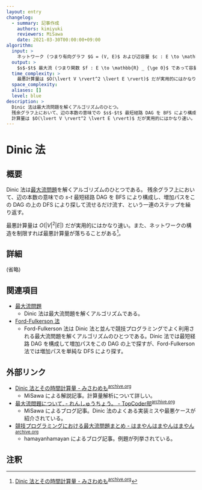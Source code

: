 ```yaml
---
layout: entry
changelog:
  - summary: 記事作成
    authors: kimiyuki
    reviewers: MiSawa
    date: 2021-03-30T00:00:00+09:00
algorithm:
  input: >
    ネットワーク (つまり有向グラフ $G = (V, E)$ および辺容量 $c : E \to \mathbb{R} _ {\ge 0}$ および相異なる頂点 $s, t \in V$)
  output: >
    $s$-$t$ 最大流 (つまり関数 $f : E \to \mathbb{R} _ {\ge 0}$ であって容量制約とフロー保存則を満たすもの)
  time_complexity: >
    最悪計算量は $O(\lvert V \rvert^2 \lvert E \rvert)$ だが実用的にはかなり速い。ネットワークの構造によっては計算量が落ちることがある。
  space_complexity:
  aliases: []
  level: blue
description: >
  Dinic 法は最大流問題を解くアルゴリズムのひとつ。
  残余グラフ上において、辺の本数の意味での $s$-$t$ 最短経路 DAG を BFS により構成し、増加パスをこの DAG の上の DFS により探して流せるだけ流す、という一連のステップを繰り返す。
  計算量は $O(\lvert V \rvert^2 \lvert E \rvert)$ だが実用的にはかなり速い。
---
```


# Dinic 法

## 概要

Dinic 法は[最大流問題](/maximum-flow-problem)を解くアルゴリズムのひとつである。
残余グラフ上において、辺の本数の意味での $s$-$t$ 最短経路 DAG を BFS により構成し、増加パスをこの DAG の上の DFS により探して流せるだけ流す、という一連のステップを繰り返す。

最悪計算量は $O(\lvert V \rvert^2 \lvert E \rvert)$ だが実用的にはかなり速い。また、ネットワークの構造を制限すれば最悪計算量が落ちることがある[^time-complexity]。


## 詳細

(省略)


## 関連項目

-   [最大流問題](/maximum-flow-problem)
    -   Dinic 法は最大流問題を解くアルゴリズムである。
-   [Ford-Fulkerson 法](/ford-fulkerson)
    -    Ford-Fulkerson 法は Dinic 法と並んで競技プログラミングでよく利用される最大流問題を解くアルゴリズムのひとつである。Dinic 法では最短経路 DAG を構成して増加パスをこの DAG の上で探すが、Ford-Fulkerson 法では増加パスを単純な DFS により探す。


## 外部リンク

-   [Dinic 法とその時間計算量 - みさわめも](https://misawa.github.io/others/flow/dinic_time_complexity.html)<sup>[archive.org](https://web.archive.org/web/20210328020326/https://misawa.github.io/others/flow/dinic_time_complexity.html)</sup>
    -   <a class="handle">MiSawa</a> による解説記事。計算量解析について詳しい。
-   [最大流問題について. - れんしゅうちょう。 - TopCoder部](https://topcoder-g-hatena-ne-jp.jag-icpc.org/Mi_Sawa/20140311.html)<sup>[archive.org](https://web.archive.org/web/20210328021542/https://topcoder-g-hatena-ne-jp.jag-icpc.org/Mi_Sawa/20140311.html)</sup>
    -   <a class="handle">MiSawa</a> によるブログ記事。Dinic 法のよくある実装ミスや最悪ケースが紹介されている。
-   [競技プログラミングにおける最大流問題まとめ - はまやんはまやんはまやん](https://blog.hamayanhamayan.com/entry/2017/05/09/120217)<sup>[archive.org](https://web.archive.org/web/20210328020304/https://blog.hamayanhamayan.com/entry/2017/05/09/120217)</sup>
    -   <a class="handle">hamayanhamayan</a> によるブログ記事。例題が列挙されている。

## 注釈

[^time-complexity]: [Dinic 法とその時間計算量 - みさわめも](https://misawa.github.io/others/flow/dinic_time_complexity.html)<sup>[archive.org](https://web.archive.org/web/20210328020326/https://misawa.github.io/others/flow/dinic_time_complexity.html)</sup>
